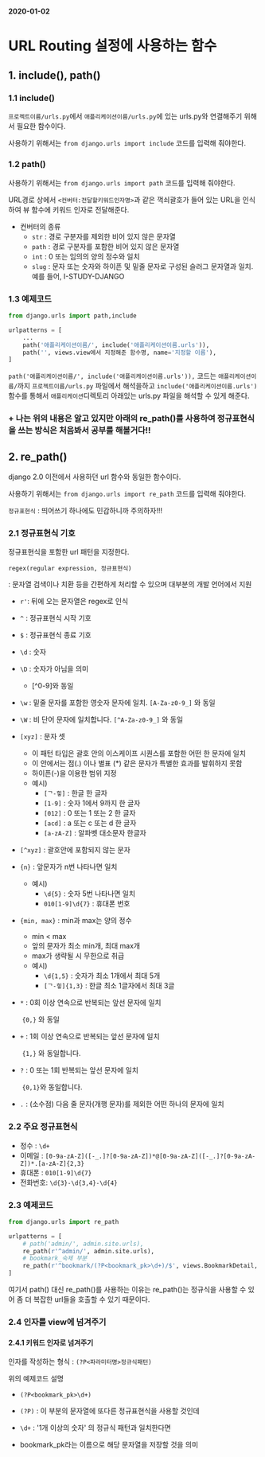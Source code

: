 #### 2020-01-02

# URL Routing 설정에 사용하는 함수

## 1. include(), path()

### 1.1 include()

`프로젝트이름/urls.py`에서 `애플리케이션이름/urls.py`에 있는 urls.py와 연결해주기 위해서 필요한 함수이다.

사용하기 위해서는 `from django.urls import include` 코드를 입력해 줘야한다.

### 1.2 path()

사용하기 위해서는 `from django.urls import path` 코드를 입력해 줘야한다.

URL경로 상에서 `<컨버터:전달할키워드인자명>`과 같은 꺽쇠괄호가 들어 있는 URL을 인식하여 뷰 함수에 키워드 인자로 전달해준다.

- 컨버터의 종류
  - `str` : 경로 구분자를 제외한 비어 있지 않은 문자열
  - `path` : 경로 구분자를 포함한 비어 있지 않은 문자열
  - `int` : 0 또는 임의의 양의 정수와 일치
  - `slug` : 문자 또는 숫자와 하이픈 및 밑줄 문자로 구성된 슬러그 문자열과 일치. 예를 들어, I-STUDY-DJANGO

### 1.3 예제코드

```python
from django.urls import path,include

urlpatterns = [
    ...
    path('애플리케이션이름/', include('애플리케이션이름.urls')),
    path('', views.view에서 지정해준 함수명, name='지정할 이름'),
]
```

`path('애플리케이션이름/', include('애플리케이션이름.urls')),` 코드는 `애플리케이션이름/`까지 `프로젝트이름/urls.py` 파일에서 해석을하고 `include('애플리케이션이름.urls')`함수를 통해서 `애플리케이션`디렉토리 아래있는 urls.py 파일을 해석할 수 있게 해준다. 

### + 나는 위의 내용은 알고 있지만 아래의 re_path()를 사용하여 정규표현식을 쓰는 방식은 처음봐서 공부를 해볼거다!! 

## 2. re_path()

django 2.0 이전에서 사용하던 url 함수와 동일한 함수이다.

사용하기 위해서는 `from django.urls import re_path` 코드를 입력해 줘야한다.

`정규표현식` : 띄어쓰기 하나에도 민감하니까 주의하자!!!

### 2.1 정규표현식 기호

정규표현식을 포함한 url 패턴을 지정한다.

`regex(regular expression, 정규표현식)`

: 문자열 검색이나 치환 등을 간편하게 처리할 수 있으며 대부분의 개발 언어에서 지원

- `r'`: 뒤에 오는 문자열은 regex로 인식

- `^` : 정규표현식 시작 기호

- `$` : 정규표현식 종료 기호

- `\d` : 숫자

- `\D` : 숫자가 아님을 의미

  - [^0-9]와 동일

- `\w` : 밑줄 문자를 포함한 영숫자 문자에 일치. `[A-Za-z0-9_]` 와 동일

- `\W` : 비 단어 문자에 일치합니다. `[^A-Za-z0-9_]` 와 동일

- `[xyz]` : 문자 셋

  - 이 패턴 타입은 괄호 안의 이스케이프 시퀀스를 포함한 어떤 한 문자에 일치
  - 이 안에서는 점(.) 이나 별표 (*) 같은 문자가 특별한 효과를 발휘하지 못함
  - 하이픈(-)을 이용한 범위 지정
  - 예시)
    - `[ᄀ-힣]` : 한글 한 글자
    - `[1-9]` : 숫자 1에서 9까지 한 글자
    - `[012]` : 0 또는 1 또는 2 한 글자
    - `[acd]` : a 또는 c 또는 d 한 글자
    - `[a-zA-Z]` : 알파벳 대소문자 한글자

- `[^xyz]` : 괄호안에 포함되지 않는 문자

- `{n}` : 앞문자가 n번 나타나면 일치

  - 예시)
    - `\d{5}` : 숫자 5번 나타나면 일치
    - `010[1-9]\d{7}` : 휴대폰 번호

- `{min, max}` : min과 max는 양의 정수

  - min < max
  - 앞의 문자가 최소 min개, 최대 max개
  - max가 생략될 시 무한으로 취급
  - 예시)
    - `\d{1,5}` : 숫자가 최소 1개에서 최대 5개
    - `[ᄀ-힣]{1,3}` : 한글 최소 1글자에서 최대 3글

- `*` : 0회 이상 연속으로 반복되는 앞선 문자에 일치

  ​	   `{0,}` 와 동일

- `+` : 1회 이상 연속으로 반복되는 앞선 문자에 일치

  ​	   `{1,}` 와 동일합니다.

- `?` : 0 또는 1회 반복되는 앞선 문자에 일치

  ​	   `{0,1}`와 동일합니다.

- `.` : (소수점) 다음 줄 문자(개행 문자)를 제외한 어떤 하나의 문자에 일치

### 2.2 주요 정규표현식

- 정수 : `\d+`
- 이메일 : `[0-9a-zA-Z]([-_.]?[0-9a-zA-Z])*@[0-9a-zA-Z]([-_.]?[0-9a-zA-Z])*.[a-zA-Z]{2,3}`
- 휴대폰 : `010[1-9]\d{7}`
- 전화번호: `\d{3}-\d{3,4}-\d{4}`

### 2.3 예제코드

```python
from django.urls import re_path

urlpatterns = [
    # path('admin/', admin.site.urls),
    re_path(r'^admin/', admin.site.urls),
    # bookmark_숙제 부분
    re_path(r'^bookmark/(?P<bookmark_pk>\d+)/$', views.BookmarkDetail, name='detail'),
]
```

여기서 path() 대신 re_path()를 사용하는 이유는 re_path()는 정규식을 사용할 수 있어 좀 더 복잡한 url들을 호출할 수 있기 때문이다.

### 2.4 인자를 view에 넘겨주기

#### 2.4.1 키워드 인자로 넘겨주기

인자를 작성하는 형식 :  `(?P<파라미터명>정규식패턴)`

위의 예제코드 설명

-  `(?P<bookmark_pk>\d+)`

  - `(?P)` : 이 부분의 문자열에 또다른 정규표현식을 사용할 것인데

  - `\d+` : '1개 이상의 숫자' 의 정규식 패턴과 일치한다면
  - bookmark_pk라는 이름으로 해당 문자열을 저장할 것을 의미